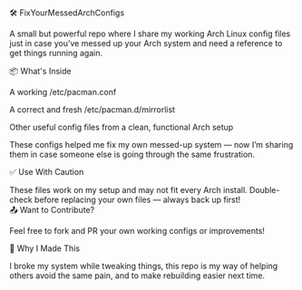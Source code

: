 🛠️ FixYourMessedArchConfigs

A small but powerful repo where I share my working Arch Linux config files just in case you’ve messed up your Arch system and need a reference to get things running again. <br>

📦 What's Inside <br>
 
 A working /etc/pacman.conf

 A correct and fresh /etc/pacman.d/mirrorlist

 Other useful config files from a clean, functional Arch setup

These configs helped me fix my own messed-up system — now I’m sharing them in case someone else is going through the same frustration. <br>

✅ Use With Caution <br>

These files work on my setup and may not fit every Arch install. Double-check before replacing your own files — always back up first! <br>
 📤 Want to Contribute? <br>

Feel free to fork and PR your own working configs or improvements! <br>

🧠 Why I Made This <br>

I broke my system while tweaking things, this repo is my way of helping others avoid the same pain, and to make rebuilding easier next time.

